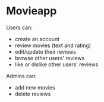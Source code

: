 # Movieapp


Users can:
* create an account
* review movies (text and rating) 
* edit/update their reviews 
* browse other users' reviews
* like or dislike other users' reviews

Admins can:
* add new movies
* delete reviews


